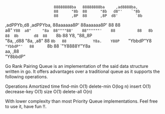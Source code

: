                                                                     
                          88888888ba   88888888ba     ,ad8888ba,    
                          88      "8b  88      "8b   d8"'    `"8b   
                          88      ,8P  88      ,8P  d8'        `8b  
 ,adPPYb,d8   ,adPPYba,   88aaaaaa8P'  88aaaaaa8P'  88          88  
a8"    `Y88  a8"     "8a  88""""88'    88""""""'    88          88  
8b       88  8b       d8  88    `8b    88           Y8,    "88,,8P  
"8a,   ,d88  "8a,   ,a8"  88     `8b   88            Y8a.    Y88P   
 `"YbbdP"Y8   `"YbbdP"'   88      `8b  88             `"Y8888Y"Y8a  
 aa,    ,88                                                         
  "Y8bbdP"                                                          
  
  Go Rank Pairing Queue is an implementation of the said data structure written in go.
  It offers advantages over a traditional queue as it supports the following operations.
  
  Operations	  Amortized time
  find-min	    O(1)
  delete-min	  O(log n)
  insert	      O(1)
  decrease-key	O(1)
  size	        O(1)
  delete-all	  O(n)
  
  With lower complexity than most Priority Queue implementations.
  Feel free to use it, have fun !!.
